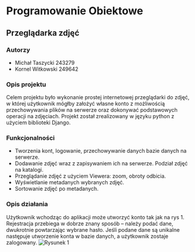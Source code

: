 # Programowanie Obiektowe
## Przeglądarka zdjęć

### Autorzy
* Michał Taszycki 243279
* Kornel Witkowski 249642

### Opis projektu
 Celem projektu było wykonanie prostej internetowej przeglądarki do zdjęć, w której użytkownik mógłby założyć własne konto z możliwością przechowywania plików na serwerze oraz dokonywać podstawowych operacji na zdjęciach. Projekt został zrealizowany w języku python z użyciem biblioteki Django.

### Funkcjonalności
* Tworzenia kont, logowanie, przechowywanie danych bazie danych na serwerze.
* Dodawanie zdjęć wraz z zapisywaniem ich na serwerze. Podział zdjęć na katalogi.
* Przeglądanie zdjęć z użyciem Viewera: zoom, obroty odbicia. 
* Wyświetlanie metadanych wybranych zdjęć.
* Sortowanie zdjęć po metadanych.

### Opis działania
Użytkownik wchodząc do aplikacji może utworzyć konto tak jak na rys 1. Rejestracja przebiega w dobrze znany sposób –  należy podać dane, dwukrotnie powtarzając wybrane hasło. Jeśli podane dane są unikalne następuje utworzenie konta w bazie danych, a użytkownik zostaje zalogowany.
![Rysunek 1](https://photos.app.goo.gl/mV5Hey36DdrKAGdQA)
